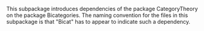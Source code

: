 This subpackage introduces dependencies of the package CategoryTheory on the package Bicategories.
The naming convention for the files in this subpackage is that "Bicat" has to appear to indicate such a dependency.
